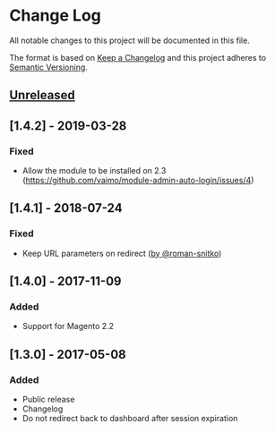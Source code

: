 # Change Log
All notable changes to this project will be documented in this file.

The format is based on [Keep a Changelog](http://keepachangelog.com/)
and this project adheres to [Semantic Versioning](http://semver.org/).

## [Unreleased]

## [1.4.2] - 2019-03-28
### Fixed

- Allow the module to be installed on 2.3 (https://github.com/vaimo/module-admin-auto-login/issues/4)

## [1.4.1] - 2018-07-24
### Fixed

- Keep URL parameters on redirect ([by @roman-snitko](https://github.com/vaimo/module-admin-auto-login/pull/3))

## [1.4.0] - 2017-11-09
### Added

- Support for Magento 2.2

## [1.3.0] - 2017-05-08
### Added
- Public release
- Changelog
- Do not redirect back to dashboard after session expiration

[Unreleased]: https://github.com/vaimo/module-admin-auto-login/compare/v1.3.0...HEAD
